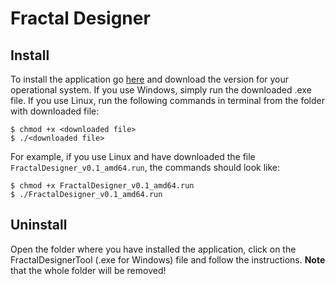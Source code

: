 # Fractal Designer
## Install

To install the application go [here](https://github.com/VanoPekkar/fractal-designer/releases/) and download the version for your operational system.
If you use Windows, simply run the downloaded .exe file. If you use Linux, run the following commands in terminal from the folder with downloaded file:
```
$ chmod +x <downloaded file>
$ ./<downloaded file>
```

For example, if you use Linux and have downloaded the file ```FractalDesigner_v0.1_amd64.run```, the commands should look like:
```
$ chmod +x FractalDesigner_v0.1_amd64.run
$ ./FractalDesigner_v0.1_amd64.run
```

## Uninstall

Open the folder where you have installed the application, click on the FractalDesignerTool (.exe for Windows) file and follow the instructions.
**Note** that the whole folder will be removed!
